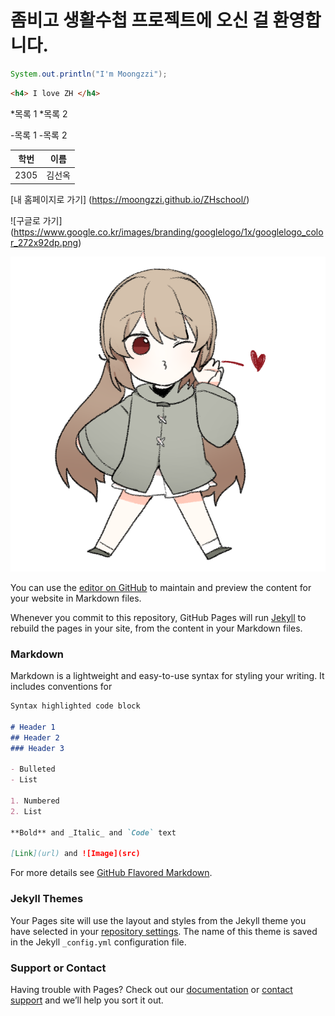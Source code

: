 # 좀비고 생활수첩 프로젝트에 오신 걸 환영합니다.

```java
System.out.println("I'm Moongzzi");
```
```html
<h4> I love ZH </h4>
```

*목록 1
*목록 2

-목록 1
-목록 2

|학번|이름|
|----|---|
|2305|김선옥|

[내 홈페이지로 가기] (https://moongzzi.github.io/ZHschool/)

![구글로 가기]
(https://www.google.co.kr/images/branding/googlelogo/1x/googlelogo_color_272x92dp.png)

![내 포스터](해뽕.png)

You can use the [editor on GitHub](https://github.com/Moongzzi/ZHschool/edit/master/index.md) to maintain and preview the content for your website in Markdown files.

Whenever you commit to this repository, GitHub Pages will run [Jekyll](https://jekyllrb.com/) to rebuild the pages in your site, from the content in your Markdown files.

### Markdown

Markdown is a lightweight and easy-to-use syntax for styling your writing. It includes conventions for

```markdown
Syntax highlighted code block

# Header 1
## Header 2
### Header 3

- Bulleted
- List

1. Numbered
2. List

**Bold** and _Italic_ and `Code` text

[Link](url) and ![Image](src)
```

For more details see [GitHub Flavored Markdown](https://guides.github.com/features/mastering-markdown/).

### Jekyll Themes

Your Pages site will use the layout and styles from the Jekyll theme you have selected in your [repository settings](https://github.com/Moongzzi/ZHschool/settings). The name of this theme is saved in the Jekyll `_config.yml` configuration file.

### Support or Contact

Having trouble with Pages? Check out our [documentation](https://help.github.com/categories/github-pages-basics/) or [contact support](https://github.com/contact) and we’ll help you sort it out.
